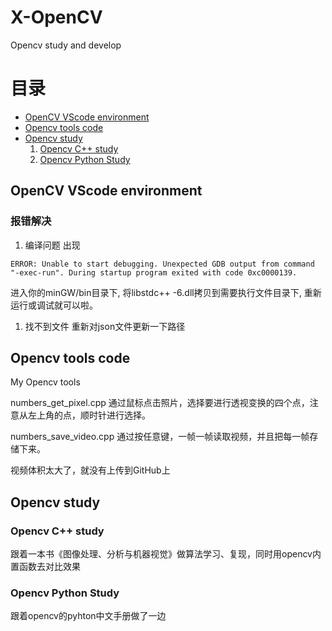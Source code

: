 # X-OpenCV
Opencv study and develop

# 目录
- [OpenCV VScode environment](#opencv-vscode-environment)
- [Opencv tools code](#opencv-tools-code)
- [Opencv study](#opencv-study)
    1. [Opencv C++ study](#opencv-c-study)
    1. [Opencv Python Study](#opencv-python-study)

## OpenCV VScode environment
### 报错解决
1. 编译问题
出现
```
ERROR: Unable to start debugging. Unexpected GDB output from command "-exec-run". During startup program exited with code 0xc0000139.
```
进入你的minGW/bin目录下, 将libstdc++ -6.dll拷贝到需要执行文件目录下, 重新运行或调试就可以啦。
1. 找不到文件
重新对json文件更新一下路径

## Opencv tools code
My Opencv tools

numbers_get_pixel.cpp   通过鼠标点击照片，选择要进行透视变换的四个点，注意从左上角的点，顺时针进行选择。  

numbers_save_video.cpp  通过按任意键，一帧一帧读取视频，并且把每一帧存储下来。 

视频体积太大了，就没有上传到GitHub上


## Opencv study

### Opencv C++ study
跟着一本书《图像处理、分析与机器视觉》做算法学习、复现，同时用opencv内置函数去对比效果

### Opencv Python Study
跟着opencv的pyhton中文手册做了一边